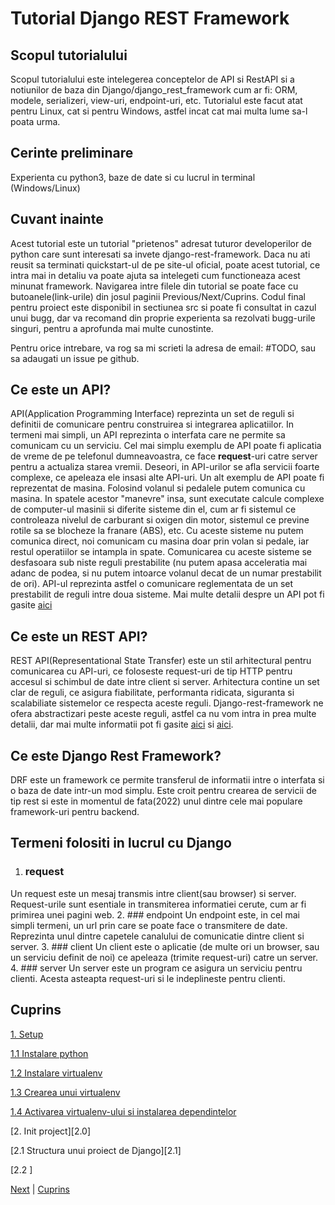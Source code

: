# Tutorial Django REST Framework

## Scopul tutorialului
Scopul tutorialului este intelegerea conceptelor de API si RestAPI si a notiunilor de baza din Django/django_rest_framework cum ar fi:
ORM, modele, serializeri, view-uri, endpoint-uri, etc. Tutorialul este facut atat pentru Linux, cat si pentru Windows, astfel incat cat mai multa lume sa-l poata urma.

## Cerinte preliminare

Experienta cu python3, baze de date si cu lucrul in terminal (Windows/Linux)

## Cuvant inainte

Acest tutorial este un tutorial "prietenos" adresat tuturor developerilor de python care sunt interesati sa invete django-rest-framework.
Daca nu ati reusit sa terminati quickstart-ul de pe site-ul oficial, poate acest tutorial, ce intra mai in detaliu va poate ajuta sa intelegeti cum functioneaza acest minunat framework.
Navigarea intre filele din tutorial se poate face cu butoanele(link-urile) din josul paginii Previous/Next/Cuprins.
Codul final pentru proiect este disponibil in sectiunea src si poate fi consultat in cazul unui bugg, dar va recomand din proprie experienta sa rezolvati bugg-urile singuri, pentru a aprofunda mai multe cunostinte.

Pentru orice intrebare, va rog sa mi scrieti la adresa de email: #TODO, sau sa adaugati un issue pe github.

## Ce este un API?

API(Application Programming Interface) reprezinta un set de reguli si definitii de comunicare pentru construirea si integrarea aplicatiilor. In termeni mai simpli, un API reprezinta o interfata care ne permite sa comunicam cu un serviciu.
Cel mai simplu exemplu de API poate fi aplicatia de vreme de pe telefonul dumneavoastra, ce face **request**-uri catre server pentru a actualiza starea vremii. Deseori, in API-urilor se afla servicii foarte complexe, ce apeleaza ele insasi alte API-uri. Un alt exemplu de API poate fi reprezentat de masina. Folosind volanul si pedalele putem comunica cu masina.
In spatele acestor "manevre" insa, sunt executate calcule complexe de computer-ul masinii si diferite sisteme din el, cum ar fi sistemul ce controleaza nivelul de carburant si oxigen din motor, sistemul ce previne rotile sa se blocheze la franare (ABS), etc.
Cu aceste sisteme nu putem comunica direct, noi comunicam cu masina doar prin volan si pedale, iar restul operatiilor se intampla in spate.
Comunicarea cu aceste sisteme se desfasoara sub niste reguli prestabilite (nu putem apasa acceleratia mai adanc de podea, si nu putem intoarce volanul decat de un numar prestabilit de ori). 
API-ul reprezinta astfel o comunicare reglementata de un set prestabilit de reguli intre doua sisteme.
Mai multe detalii despre un API pot fi gasite [aici](https://www.redhat.com/en/topics/api/what-are-application-programming-interfaces)
## Ce este un REST API?

REST API(Representational State Transfer) este un stil arhitectural pentru comunicarea cu API-uri, ce foloseste request-uri de tip
HTTP pentru accesul si schimbul de date intre client si server. Arhitectura contine un set clar de reguli, ce asigura fiabilitate, performanta ridicata,
siguranta si scalabiliate sistemelor ce respecta aceste reguli. Django-rest-framework ne ofera abstractizari peste aceste reguli,
astfel ca nu vom intra in prea multe detalii, dar mai multe informatii pot fi gasite [aici](https://www.redhat.com/en/topics/api/what-are-application-programming-interfaces#soap-vs-rest) si [aici](https://aws.amazon.com/what-is/restful-api/).

## Ce este Django Rest Framework?

DRF este un framework ce permite transferul de informatii intre o interfata si o baza de date intr-un mod simplu. Este croit pentru crearea
de servicii de tip rest si este in momentul de fata(2022) unul dintre cele mai populare framework-uri pentru backend. 

## Termeni folositi in lucrul cu Django

1. ### request
Un request este un mesaj transmis intre client(sau browser) si server. Request-urile sunt esentiale in transmiterea informatiei cerute,
cum ar fi primirea unei pagini web.
2. ### endpoint
Un endpoint este, in cel mai simpli termeni, un url prin care se poate face o transmitere de date. Reprezinta unul dintre capetele canalului de comunicatie dintre client si server.
3. ### client
Un client este o aplicatie (de multe ori un browser, sau un serviciu definit de noi) ce apeleaza (trimite request-uri) catre un server. 
4. ### server
Un server este un program ce asigura un serviciu pentru clienti. Acesta asteapta request-uri si le indeplineste pentru clienti.
## Cuprins

[1. Setup][1.0]

[1.1 Instalare python][1.1]

[1.2 Instalare virtualenv][1.2]

[1.3 Crearea unui virtualenv][1.3]

[1.4 Activarea virtualenv-ului si instalarea dependintelor][1.4]

[2. Init project][2.0]

[2.1 Structura unui proiect de Django][2.1]

[2.2 ]


[Next][101] | [Cuprins][102]


[1.0]: https://github.com/CookiezLIT/Django-Rest-Framework-Tutorial/blob/main/beginner/setup/1.0_setup.md
[1.1]: https://github.com/CookiezLIT/Django-Rest-Framework-Tutorial/blob/main/beginner/setup/1.1_instalare_python.md
[1.2]: https://github.com/CookiezLIT/Django-Rest-Framework-Tutorial/blob/main/beginner/setup/1.2_instalare_virtualenv.md
[1.3]: https://github.com/CookiezLIT/Django-Rest-Framework-Tutorial/blob/main/beginner/setup/1.3_creare_virtualenv.md
[1.4]: https://github.com/CookiezLIT/Django-Rest-Framework-Tutorial/blob/main/beginner/setup/1.4_instalare_dependinte.md

[101]: https://github.com/CookiezLIT/Django-Rest-Framework-Tutorial/blob/main/beginner/setup/1.0_setup.md
[102]: https://github.com/CookiezLIT/Django-Rest-Framework-Tutorial/blob/main/README.md